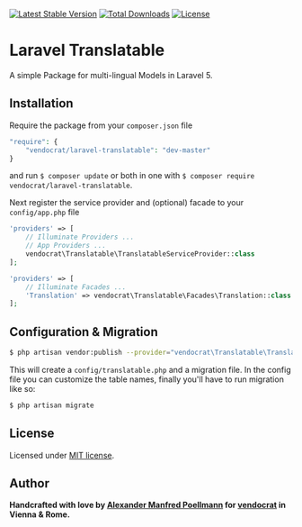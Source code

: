 [![Latest Stable Version](https://poser.pugx.org/vendocrat/laravel-translatable/v/stable)](https://packagist.org/packages/vendocrat/laravel-translatable)
[![Total Downloads](https://poser.pugx.org/vendocrat/laravel-translatable/downloads)](https://packagist.org/packages/vendocrat/laravel-translatable)
[![License](https://poser.pugx.org/vendocrat/laravel-translatable/license)](https://packagist.org/packages/vendocrat/laravel-translatable)

# Laravel Translatable

A simple Package for multi-lingual Models in Laravel 5.

## Installation

Require the package from your `composer.json` file

```php
"require": {
	"vendocrat/laravel-translatable": "dev-master"
}
```

and run `$ composer update` or both in one with `$ composer require vendocrat/laravel-translatable`.

Next register the service provider and (optional) facade to your `config/app.php` file

```php
'providers' => [
    // Illuminate Providers ...
    // App Providers ...
    vendocrat\Translatable\TranslatableServiceProvider::class
];
```

```php
'providers' => [
	// Illuminate Facades ...
    'Translation' => vendocrat\Translatable\Facades\Translation::class
];
```

## Configuration & Migration

```bash
$ php artisan vendor:publish --provider="vendocrat\Translatable\TranslatableServiceProvider"
```

This will create a `config/translatable.php` and a migration file. In the config file you can customize the table names, finally you'll have to run migration like so:

```bash
$ php artisan migrate
```

## License

Licensed under [MIT license](http://opensource.org/licenses/MIT).

## Author

**Handcrafted with love by [Alexander Manfred Poellmann](http://twitter.com/AMPoellmann) for [vendocrat](https://vendocr.at) in Vienna &amp; Rome.**